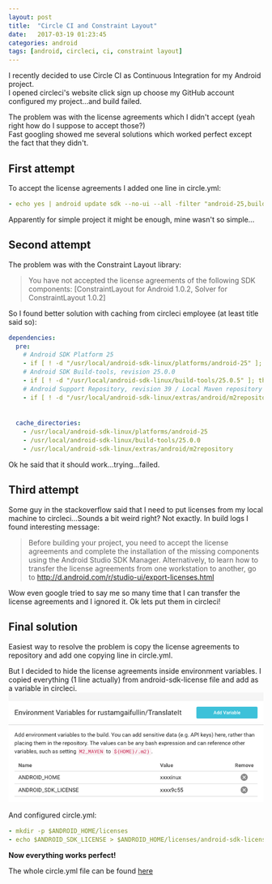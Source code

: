 ```yaml
---
layout: post
title:  "Circle CI and Constraint Layout"
date:   2017-03-19 01:23:45
categories: android
tags: [android, circleci, ci, constraint layout]
---
```


I recently decided to use Circle CI as Continuous Integration for my Android project.  
I opened circleci's website click sign up choose my GitHub account configured my project...and build failed.

The problem was with the license agreements which I didn't accept (yeah right how do I suppose to accept those?)  
Fast googling showed me several solutions which worked perfect except the fact that they didn't.

## First attempt
To accept the license agreements I added one line in circle.yml:
```yaml
- echo yes | android update sdk --no-ui --all -filter "android-25,build-tools-25.0.0,extra-android-m2repository"
```

Apparently for simple project it might be enough, mine wasn't so simple...

## Second attempt
The problem was with the Constraint Layout library:
> You have not accepted the license agreements of the following SDK components: [ConstraintLayout for Android 1.0.2, Solver for ConstraintLayout 1.0.2]

So I found better solution with caching from circleci employee (at least title said so):
```yaml
dependencies:
  pre:
    # Android SDK Platform 25
    - if [ ! -d "/usr/local/android-sdk-linux/platforms/android-25" ]; then echo y | android update sdk --no-ui --all --filter "android-25"; fi
    # Android SDK Build-tools, revision 25.0.0
    - if [ ! -d "/usr/local/android-sdk-linux/build-tools/25.0.5" ]; then echo y | android update sdk --no-ui --all --filter "build-tools-25.0.5"; fi
    # Android Support Repository, revision 39 / Local Maven repository for Support Libraries
    - if [ ! -d "/usr/local/android-sdk-linux/extras/android/m2repository/com/android/support/design/25.0.0" ]; then echo y | android update sdk --no-ui --all --filter "extra-android-m2repository"; fi


  cache_directories:
    - /usr/local/android-sdk-linux/platforms/android-25
    - /usr/local/android-sdk-linux/build-tools/25.0.0
    - /usr/local/android-sdk-linux/extras/android/m2repository
```
Ok he said that it should work...trying...failed.

## Third attempt
Some guy in the stackoverflow said that I need to put licenses from my local machine to circleci...Sounds a bit weird right?
Not exactly. In build logs I found interesting message:

> Before building your project, you need to accept the license agreements and complete the installation of the missing components using the Android Studio SDK Manager.
> Alternatively, to learn how to transfer the license agreements from one workstation to another, go to http://d.android.com/r/studio-ui/export-licenses.html

Wow even google tried to say me so many time that I can transfer the license agreements and I ignored it. Ok lets put them in circleci!

## Final solution
Easiest way to resolve the problem is copy the license agreements to repository and add one copying line in circle.yml.

But I decided to hide the license agreements inside environment variables. I copied everything (1 line actually) from android-sdk-license file and add as a variable in circleci.
![Environment variables](/images/env_var.png)

And configured   circle.yml:
```yaml
- mkdir -p $ANDROID_HOME/licenses
- echo $ANDROID_SDK_LICENSE > $ANDROID_HOME/licenses/android-sdk-license
```

**Now everything works perfect!**

The whole circle.yml file can be found [here](https://github.com/rustamgaifullin/TranslateIt/blob/master/circle.yml)
